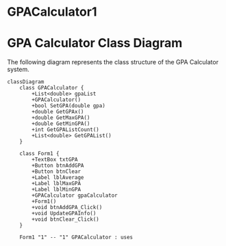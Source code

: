 # GPACalculator1
 # GPA Calculator Class Diagram

The following diagram represents the class structure of the GPA Calculator system.

```mermaid
classDiagram
    class GPACalculator {
        +List<double> gpaList
        +GPACalculator()
        +bool SetGPA(double gpa)
        +double GetGPAx()
        +double GetMaxGPA()
        +double GetMinGPA()
        +int GetGPAListCount()
        +List<double> GetGPAList()
    }

    class Form1 {
        +TextBox txtGPA
        +Button btnAddGPA
        +Button btnClear
        +Label lblAverage
        +Label lblMaxGPA
        +Label lblMinGPA
        +GPACalculator gpaCalculator
        +Form1()
        +void btnAddGPA_Click()
        +void UpdateGPAInfo()
        +void btnClear_Click()
    }

    Form1 "1" -- "1" GPACalculator : uses

